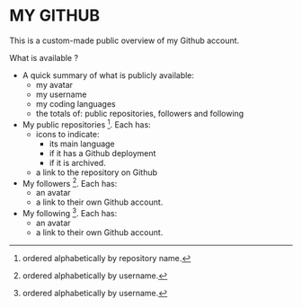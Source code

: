 # MY GITHUB #

This is a custom-made public overview of my Github account.  

What is available ?
- A quick summary of what is publicly available:
  - my avatar
  - my username
  - my coding languages
  - the totals of: public repositories, followers and following
- My public repositories [^1]. Each has:
    - icons to indicate:
        - its main language
        - if it has a Github deployment
        - if it is archived.
    - a link to the repository on Github
- My followers [^2]. Each has:
    - an avatar
    - a link to their own Github account.
- My following [^2]. Each has:
    - an avatar
    - a link to their own Github account.

[^1]: ordered alphabetically by repository name.
[^2]: ordered alphabetically by username.